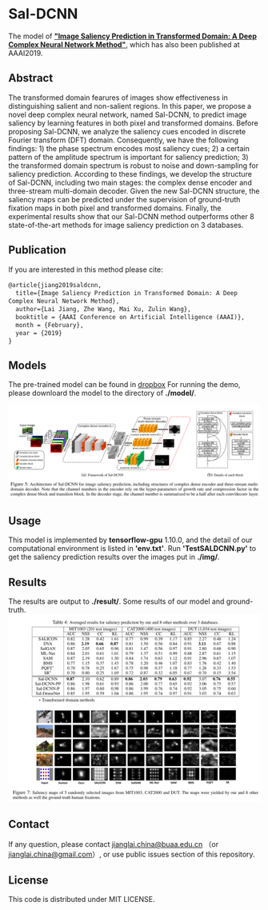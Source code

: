 Sal-DCNN
==========
The model of [**"Image Saliency Prediction in Transformed Domain: A Deep Complex Neural Network Method"**](https://www.dropbox.com/s/78tbqy82u6ne3m5/AAAI-JiangL.3574.pdf?dl=0), which has also been published at AAAI2019.

## Abstract
The transformed domain fearures of images show effectiveness in distinguishing salient and non-salient regions. In this paper, we propose a novel deep complex neural network, named Sal-DCNN, to predict image saliency by learning features in both pixel and transformed domains. Before proposing Sal-DCNN, we analyze the saliency cues encoded in discrete Fourier transform (DFT) domain. Consequently, we have the following findings: 1) the phase spectrum encodes most saliency cues; 2) a certain pattern of the amplitude spectrum is important for saliency prediction; 3) the transformed domain spectrum is robust to noise and down-sampling for saliency prediction. According to these findings, we develop the structure of Sal-DCNN, including two main stages: the complex dense encoder and three-stream multi-domain decoder. Given the new Sal-DCNN structure, the saliency maps can be predicted under the supervision of ground-truth fixation maps in both pixel and transformed domains. Finally, the experimental results show that our Sal-DCNN method outperforms other 8 state-of-the-art methods for image saliency prediction on 3 databases.

## Publication
If you are interested in this method please cite:  
```
@article{jiang2019saldcnn,
  title={Image Saliency Prediction in Transformed Domain: A Deep Complex Neural Network Method},
  author={Lai Jiang, Zhe Wang, Mai Xu, Zulin Wang},
  booktitle = {AAAI Conference on Artificial Intelligence (AAAI)},
  month = {February},
  year = {2019} 
}
```

## Models
The pre-trained model can be found in [dropbox](https://www.dropbox.com/sh/t5brryoagx4l7ye/AACpa5lUkqqjPCsChCUuNwfya?dl=0)
For running the demo, please downloard the model to the directory of **./model/**.

![Sal-DCNN](/fig/SalDCNN.png "Sal-DCNN")


## Usage
This model is implemented by **tensorflow-gpu** 1.10.0, and the detail of our computational environment is listed in **'env.txt'**. 
Run **'TestSALDCNN.py'** to get the saliency prediction results over the images put in **./img/**.

## Results
The results are output to  **./result/**.
Some results of our model and ground-truth.
![Results](/fig/res.png "Results")

## Contact
If any question, please contact jianglai.china@buaa.edu.cn （or jianglai.china@gmail.com）, or use public issues section of this repository.

## License
This code is distributed under MIT LICENSE.
